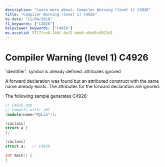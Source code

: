 ```yaml
---
description: "Learn more about: Compiler Warning (level 1) C4926"
title: "Compiler Warning (level 1) C4926"
ms.date: "11/04/2016"
f1_keywords: ["C4926"]
helpviewer_keywords: ["C4926"]
ms.assetid: 5717fce0-146f-4ef2-bde0-e9a01c0922d1
---
```

# Compiler Warning (level 1) C4926

'identifier': symbol is already defined: attributes ignored

A forward declaration was found but an attributed construct with the same name already exists. The attributes for the forward declaration are ignored.

The following sample generates C4926:

```cpp
// C4926.cpp
// compile with: /W1
[module(name="MyLib")];

[coclass]
struct a {
};

[coclass]
struct a;   // C4926

int main() {
}
```
